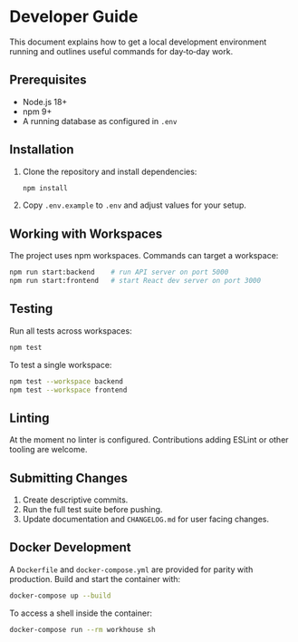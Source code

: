 # Developer Guide

This document explains how to get a local development environment running and outlines useful commands for day‑to‑day work.

## Prerequisites
- Node.js 18+
- npm 9+
- A running database as configured in `.env`

## Installation
1. Clone the repository and install dependencies:
   ```bash
   npm install
   ```
2. Copy `.env.example` to `.env` and adjust values for your setup.

## Working with Workspaces
The project uses npm workspaces. Commands can target a workspace:
```bash
npm run start:backend    # run API server on port 5000
npm run start:frontend   # start React dev server on port 3000
```

## Testing
Run all tests across workspaces:
```bash
npm test
```
To test a single workspace:
```bash
npm test --workspace backend
npm test --workspace frontend
```

## Linting
At the moment no linter is configured. Contributions adding ESLint or other tooling are welcome.

## Submitting Changes
1. Create descriptive commits.
2. Run the full test suite before pushing.
3. Update documentation and `CHANGELOG.md` for user facing changes.

## Docker Development
A `Dockerfile` and `docker-compose.yml` are provided for parity with production. Build and start the container with:
```bash
docker-compose up --build
```
To access a shell inside the container:
```bash
docker-compose run --rm workhouse sh
```

